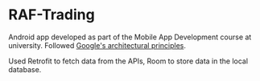 # RAF-Trading
Android app developed as part of the Mobile App Development course at university. Followed <a href="https://developer.android.com/topic/architecture">Google's architectural principles</a>.

Used Retrofit to fetch data from the APIs, Room to store data in the local database.

